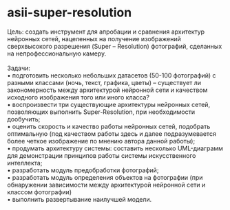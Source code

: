 # asii-super-resolution
Цель: создать инструмент для апробации и сравнения архитектур нейронных сетей, нацеленных на получение изображений сверхвысокого разрешения (Super – Resolution) фотографий, сделанных на непрофессиональную камеру. <br>
<br>
Задачи: <br>
•	подготовить несколько небольших датасетов (50-100 фотографий) с разными классами (ночь, текст, графика, цветы) – существует ли закономерность между архитектурой нейронной сети и качеством исходного изображения того или иного класса? <br>
•	воспроизвести три существующие архитектуры нейронных сетей, позволяющих выполнить Super-Resolution, при необходимости дообучить; <br>
•	оценить скорость и качество работы нейронных сетей, подобрать оптимальную (под качеством работы здесь и далее подразумевается более четкое изображение по мнению автора данной работы); <br>
•	продумать архитектуру системы: составить несколько UML-диаграмм для демонстрации принципов работы системы искусственного интеллекта; <br>
•	разработать модуль предобработки фотографий; <br>
•	разработать модуль определения объектов на фотографии (при обнаружении зависимости между архитектурой нейронной сети и классом фотографии) <br>
•	выполнить развертывание наилучшей модели. <br>
<br>

